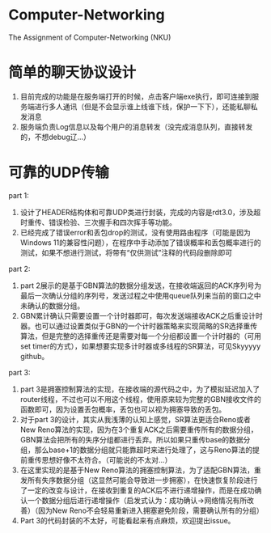 # Computer-Networking
The Assignment of Computer-Networking (NKU)

# 简单的聊天协议设计
1. 目前完成的功能是在服务端打开的时候，点击客户端exe执行，即可连接到服务端进行多人通讯（但是不会显示谁上线谁下线，保护一下下），还能私聊私发消息 
2. 服务端负责Log信息以及每个用户的消息转发（没完成消息队列，直接转发的，不想debug辽...）


# 可靠的UDP传输 
part 1: 
1. 设计了HEADER结构体和可靠UDP类进行封装，完成的内容是rdt3.0，涉及超时重传、错误检验、三次握手和四次挥手等功能。 
2. 已经完成了错误error和丢包drop的测试，没有使用路由程序（可能是因为Windows 11的兼容性问题），在程序中手动添加了错误概率和丢包概率进行的测试，如果不想进行测试，将带有“仅供测试”注释的代码段删除即可

part 2:
1. part 2展示的是基于GBN算法的数据分组发送，在接收端返回的ACK序列号为最后一次确认分组的序列号，发送过程之中使用queue队列来当前的窗口之中未确认的数据分组。
2. GBN累计确认只需要设置一个计时器即可，每次发送端接收ACK之后重设计时器。也可以通过设置类似于GBN的一个计时器策略来实现简略的SR选择重传算法，但是完整的选择重传还是需要对每一个分组都设置一个计时器的（可用set timer的方式），如果想要实现多计时器或多线程的SR算法，可见Skyyyyy github。

part 3:
1. part 3是拥塞控制算法的实现，在接收端的源代码之中，为了模拟延迟加入了router线程，不过也可以不用这个线程，使用原来较为完整的GBN接收文件的函数即可，因为设置丢包概率，丢包也可以视为拥塞导致的丢包。
2. 对于part 3的设计，其实从我浅薄的认知上感觉，SR算法更适合Reno或者New Reno算法的实现，因为在3个重复ACK之后需要重传所有的数据分组，GBN算法会把所有的失序分组都进行丢弃。所以如果只重传base的数据分组，那么base+1的数据分组就只能靠超时来进行处理了，这与Reno算法的提前重传思想好像不太符合。（可能说的不太对...）
3. 在这里实现的是基于New Reno算法的拥塞控制算法，为了适配GBN算法，重发所有失序数据分组（这显然可能会导致进一步拥塞），在快速恢复阶段进行了一定的改变与设计，在接收到重复的ACK后不进行递增操作，而是在成功确认一个数据分组后进行递增操作（启发式认为：成功确认->网络情况有所改善）（因为New Reno不会轻易重新进入拥塞避免阶段，需要确认所有的分组）
4. Part 3的代码封装的不太好，可能看起来有点麻烦，欢迎提出issue。
